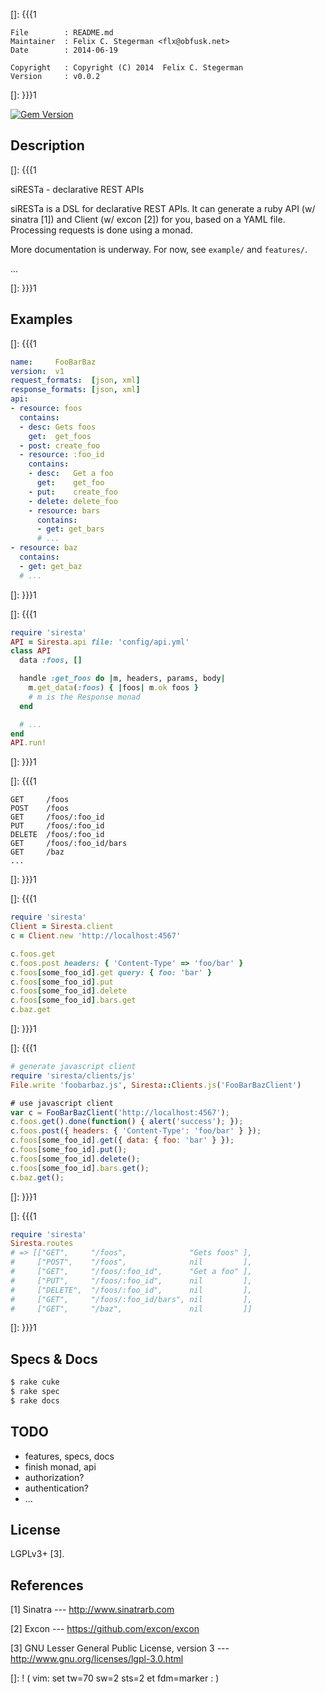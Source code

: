 []: {{{1

    File        : README.md
    Maintainer  : Felix C. Stegerman <flx@obfusk.net>
    Date        : 2014-06-19

    Copyright   : Copyright (C) 2014  Felix C. Stegerman
    Version     : v0.0.2

[]: }}}1

[![Gem Version](https://badge.fury.io/rb/siresta.png)](https://rubygems.org/gems/siresta)

## Description
[]: {{{1

  siRESTa - declarative REST APIs

  siRESTa is a DSL for declarative REST APIs.  It can generate a ruby
  API (w/ sinatra [1]) and Client (w/ excon [2]) for you, based on a
  YAML file.  Processing requests is done using a monad.

  More documentation is underway.  For now, see `example/` and
  `features/`.

  ...

[]: }}}1

## Examples

[]: {{{1

  ```yaml
  name:     FooBarBaz
  version:  v1
  request_formats:  [json, xml]
  response_formats: [json, xml]
  api:
  - resource: foos
    contains:
    - desc: Gets foos
      get:  get_foos
    - post: create_foo
    - resource: :foo_id
      contains:
      - desc:   Get a foo
        get:    get_foo
      - put:    create_foo
      - delete: delete_foo
      - resource: bars
        contains:
        - get: get_bars
        # ...
  - resource: baz
    contains:
    - get: get_baz
    # ...
  ```

[]: }}}1

[]: {{{1

  ```ruby
  require 'siresta'
  API = Siresta.api file: 'config/api.yml'
  class API
    data :foos, []

    handle :get_foos do |m, headers, params, body|
      m.get_data(:foos) { |foos| m.ok foos }
      # m is the Response monad
    end

    # ...
  end
  API.run!
  ```

[]: }}}1

[]: {{{1

  ```
  GET     /foos
  POST    /foos
  GET     /foos/:foo_id
  PUT     /foos/:foo_id
  DELETE  /foos/:foo_id
  GET     /foos/:foo_id/bars
  GET     /baz
  ...
  ```

[]: }}}1

[]: {{{1

  ```ruby
  require 'siresta'
  Client = Siresta.client
  c = Client.new 'http://localhost:4567'

  c.foos.get
  c.foos.post headers: { 'Content-Type' => 'foo/bar' }
  c.foos[some_foo_id].get query: { foo: 'bar' }
  c.foos[some_foo_id].put
  c.foos[some_foo_id].delete
  c.foos[some_foo_id].bars.get
  c.baz.get
  ```

[]: }}}1

[]: {{{1

  ```ruby
  # generate javascript client
  require 'siresta/clients/js'
  File.write 'foobarbaz.js', Siresta::Clients.js('FooBarBazClient')
  ```

  ```javascript
  # use javascript client
  var c = FooBarBazClient('http://localhost:4567');
  c.foos.get().done(function() { alert('success'); });
  c.foos.post({ headers: { 'Content-Type': 'foo/bar' } });
  c.foos[some_foo_id].get({ data: { foo: 'bar' } });
  c.foos[some_foo_id].put();
  c.foos[some_foo_id].delete();
  c.foos[some_foo_id].bars.get();
  c.baz.get();
  ```

[]: }}}1

[]: {{{1

  ```ruby
  require 'siresta'
  Siresta.routes
  # => [["GET",     "/foos",              "Gets foos" ],
  #     ["POST",    "/foos",              nil         ],
  #     ["GET",     "/foos/:foo_id",      "Get a foo" ],
  #     ["PUT",     "/foos/:foo_id",      nil         ],
  #     ["DELETE",  "/foos/:foo_id",      nil         ],
  #     ["GET",     "/foos/:foo_id/bars", nil         ],
  #     ["GET",     "/baz",               nil         ]]
  ```

[]: }}}1

## Specs & Docs

```bash
$ rake cuke
$ rake spec
$ rake docs
```

## TODO

  * features, specs, docs
  * finish monad, api
  * authorization?
  * authentication?
  * ...

## License

  LGPLv3+ [3].

## References

  [1] Sinatra
  --- http://www.sinatrarb.com

  [2] Excon
  --- https://github.com/excon/excon

  [3] GNU Lesser General Public License, version 3
  --- http://www.gnu.org/licenses/lgpl-3.0.html

[]: ! ( vim: set tw=70 sw=2 sts=2 et fdm=marker : )
